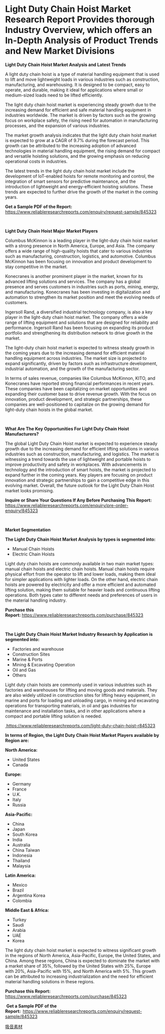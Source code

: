 <p><h1>Light Duty Chain Hoist Market Research Report Provides thorough Industry Overview, which offers an In-Depth Analysis of Product Trends and New Market Divisions</h1></p><p><strong>Light Duty Chain Hoist Market Analysis and Latest Trends</strong></p>
<p><p>A light duty chain hoist is a type of material handling equipment that is used to lift and move lightweight loads in various industries such as construction, manufacturing, and warehousing. It is designed to be compact, easy to operate, and durable, making it ideal for applications where small or medium-sized loads need to be lifted efficiently.</p><p>The light duty chain hoist market is experiencing steady growth due to the increasing demand for efficient and safe material handling equipment in industries worldwide. The market is driven by factors such as the growing focus on workplace safety, the rising need for automation in manufacturing processes, and the expansion of various industries.</p><p>The market growth analysis indicates that the light duty chain hoist market is expected to grow at a CAGR of 9.7% during the forecast period. This growth can be attributed to the increasing adoption of advanced technologies in material handling equipment, the rising demand for compact and versatile hoisting solutions, and the growing emphasis on reducing operational costs in industries.</p><p>The latest trends in the light duty chain hoist market include the development of IoT-enabled hoists for remote monitoring and control, the integration of smart sensors for predictive maintenance, and the introduction of lightweight and energy-efficient hoisting solutions. These trends are expected to further drive the growth of the market in the coming years.</p></p>
<p><strong>Get a Sample PDF of the Report:&nbsp;</strong> <a href="https://www.reliableresearchreports.com/enquiry/request-sample/845323">https://www.reliableresearchreports.com/enquiry/request-sample/845323</a></p>
<p>&nbsp;</p>
<p><strong>Light Duty Chain Hoist Major Market Players</strong></p>
<p><p>Columbus McKinnon is a leading player in the light-duty chain hoist market with a strong presence in North America, Europe, and Asia. The company offers a wide range of high-quality hoists that cater to various industries such as manufacturing, construction, logistics, and automotive. Columbus McKinnon has been focusing on innovation and product development to stay competitive in the market.</p><p>Konecranes is another prominent player in the market, known for its advanced lifting solutions and services. The company has a global presence and serves customers in industries such as ports, mining, energy, and manufacturing. Konecranes has been investing in digitalization and automation to strengthen its market position and meet the evolving needs of customers.</p><p>Ingersoll Rand, a diversified industrial technology company, is also a key player in the light-duty chain hoist market. The company offers a wide range of lifting equipment and solutions that are designed for reliability and performance. Ingersoll Rand has been focusing on expanding its product portfolio and strengthening its distribution network to drive growth in the market.</p><p>The light-duty chain hoist market is expected to witness steady growth in the coming years due to the increasing demand for efficient material handling equipment across industries. The market size is projected to expand significantly, driven by factors such as infrastructure development, industrial automation, and the growth of the manufacturing sector.</p><p>In terms of sales revenue, companies like Columbus McKinnon, KITO, and Konecranes have reported strong financial performances in recent years. These companies have been capitalizing on market opportunities and expanding their customer base to drive revenue growth. With the focus on innovation, product development, and strategic partnerships, these companies are well-positioned to capitalize on the growing demand for light-duty chain hoists in the global market.</p></p>
<p>&nbsp;</p>
<p><strong>What Are The Key Opportunities For Light Duty Chain Hoist Manufacturers?</strong></p>
<p><p>The global Light Duty Chain Hoist market is expected to experience steady growth due to the increasing demand for efficient lifting solutions in various industries such as construction, manufacturing, and logistics. The market is witnessing a trend towards the use of lightweight and portable hoists to improve productivity and safety in workplaces. With advancements in technology and the introduction of smart hoists, the market is projected to expand further in the coming years. Key players are focusing on product innovation and strategic partnerships to gain a competitive edge in this evolving market. Overall, the future outlook for the Light Duty Chain Hoist market looks promising.</p></p>
<p><strong>Inquire or Share Your Questions If Any Before Purchasing This Report:</strong> <a href="https://www.reliableresearchreports.com/enquiry/pre-order-enquiry/845323">https://www.reliableresearchreports.com/enquiry/pre-order-enquiry/845323</a></p>
<p>&nbsp;</p>
<p><strong>Market Segmentation</strong></p>
<p><strong>The Light Duty Chain Hoist Market Analysis by types is segmented into:</strong></p>
<p><ul><li>Manual Chain Hoists</li><li>Electric Chain Hoists</li></ul></p>
<p><p>Light duty chain hoists are commonly available in two main market types: manual chain hoists and electric chain hoists. Manual chain hoists require physical effort from the operator to lift and lower loads, making them ideal for simpler applications with lighter loads. On the other hand, electric chain hoists are powered by electricity and offer a more efficient and automated lifting solution, making them suitable for heavier loads and continuous lifting operations. Both types cater to different needs and preferences of users in the material handling industry.</p></p>
<p><strong>Purchase this Report:&nbsp;</strong><a href="https://www.reliableresearchreports.com/purchase/845323">https://www.reliableresearchreports.com/purchase/845323</a></p>
<p>&nbsp;</p>
<p><strong>The Light Duty Chain Hoist Market Industry Research by Application is segmented into:</strong></p>
<p><ul><li>Factories and warehouse</li><li>Construction Sites</li><li>Marine & Ports</li><li>Mining & Excavating Operation</li><li>Oil and Gas</li><li>Others</li></ul></p>
<p><p>Light duty chain hoists are commonly used in various industries such as factories and warehouses for lifting and moving goods and materials. They are also widely utilized in construction sites for lifting heavy equipment, in marine and ports for loading and unloading cargo, in mining and excavating operations for transporting materials, in oil and gas industries for maintenance and installation tasks, and in other applications where a compact and portable lifting solution is needed.</p></p>
<p><a href="https://www.reliableresearchreports.com/light-duty-chain-hoist-r845323">&nbsp;https://www.reliableresearchreports.com/light-duty-chain-hoist-r845323</a></p>
<p><strong>In terms of Region, the Light Duty Chain Hoist Market Players available by Region are:</strong></p>
<p>
    <p> <strong> North America: </strong>
        <ul>
            <li>United States</li>
            <li>Canada</li>
        </ul>
        </p> 
    <p> <strong> Europe: </strong>
        <ul>
            <li>Germany</li>
            <li>France</li>
            <li>U.K.</li>
            <li>Italy</li>
            <li>Russia</li>
        </ul>
        </p> 
    <p> <strong> Asia-Pacific: </strong>
        <ul>
            <li>China</li>
            <li>Japan</li>
            <li>South Korea</li>
            <li>India</li>
            <li>Australia</li>
            <li>China Taiwan</li>
            <li>Indonesia</li>
            <li>Thailand</li>
            <li>Malaysia</li>
        </ul>
        </p> 
    <p> <strong> Latin America: </strong>
        <ul>
            <li>Mexico</li>
            <li>Brazil</li>
            <li>Argentina Korea</li>
            <li>Colombia</li>
        </ul>
        </p> 
    <p> <strong> Middle East & Africa: </strong>
        <ul>
            <li>Turkey</li>
            <li>Saudi</li>
            <li>Arabia</li>
            <li>UAE</li>
            <li>Korea</li>
        </ul>
    </p>
    </p>
<p><p>The light duty chain hoist market is expected to witness significant growth in the regions of North America, Asia-Pacific, Europe, the United States, and China. Among these regions, China is expected to dominate the market with a market share of 35%, followed by the United States with 25%, Europe with 20%, Asia-Pacific with 15%, and North America with 5%. This growth can be attributed to increasing industrialization and the need for efficient material handling solutions in these regions.</p></p>
<p><strong>Purchase this Report: </strong><a href="https://www.reliableresearchreports.com/purchase/845323">https://www.reliableresearchreports.com/purchase/845323</a></p>
<p>&nbsp;<strong>Get a Sample PDF of the Report:&nbsp;&nbsp;</strong><a href="https://www.reliableresearchreports.com/enquiry/request-sample/845323">https://www.reliableresearchreports.com/enquiry/request-sample/845323</a></p>
<p><strong></strong></p>
<p><p><a href="https://github.com/oafhukehf4709715/Market-Research-Report-List-1/blob/main/506480028900.md">吸音素材</a></p></p>